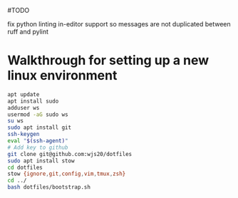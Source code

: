 #TODO

fix python linting in-editor support so messages are not duplicated between ruff and pylint


# Walkthrough for setting up a new linux environment

```bash
apt update
apt install sudo
adduser ws
usermod -aG sudo ws
su ws
sudo apt install git
ssh-keygen
eval "$(ssh-agent)"
# Add key to github
git clone git@github.com:wjs20/dotfiles
sudo apt install stow
cd dotfiles
stow {ignore,git,config,vim,tmux,zsh}
cd ../
bash dotfiles/bootstrap.sh
```
